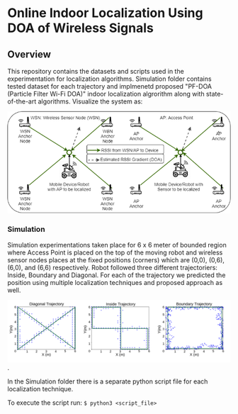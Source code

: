 # Online Indoor Localization Using DOA of Wireless Signals
## Overview
This repository contains the datasets and scripts used in the experimentation for localization algorithms. Simulation folder contains tested dataset for each trajectory and implmenetd proposed "PF-DOA (Particle Filter Wi-Fi DOA)" indoor localization algrorithm along with state-of-the-art algorithms.
Visualize the system as: 

![Overview](/images/overview.png)
### Simulation
Simulation experimentations taken place for 6 x 6 meter of bounded region where Access Point is placed on the top of the moving robot and wireless sensor nodes places at the fixed positions (corners) which are (0,0), (0,6), (6,0), and (6,6) respectively. Robot followed three different trajectoriers: Inside, Boundary and Diagonal. For each of the trajectory we predicted the position using multiple localization techniques and proposed approach as well.

![Combined Trajectory](/images/combined_trajectories.png).

In the Simulation folder there is a separate python script file for each localization technique.

To execute the script run: `$ python3 <script_file>`

